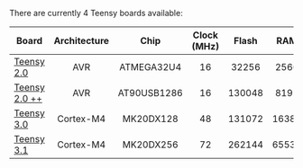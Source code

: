 There are currently 4 Teensy boards available:

  | Board | Architecture | Chip | Clock (MHz) | Flash | RAM | EEPROM |
  |-------|:------------:|:----:|:-----------:|:-----:|:---:|:------:|
  | [Teensy 2.0](teensy20.md) | AVR | ATMEGA32U4 | 16 | 32256 | 2560 | 1024 |
  | [Teensy 2.0 ++](teensypp.md)   | AVR | AT90USB1286 | 16 | 130048 | 8192 | 4096 |
  | [Teensy 3.0](teensy30.md) | Cortex-M4 | MK20DX128 | 48 | 131072 | 16384 | 2048 |
  | [Teensy 3.1](teensy31.md) | Cortex-M4 | MK20DX256 | 72 | 262144 | 65536 | 2048 | 


